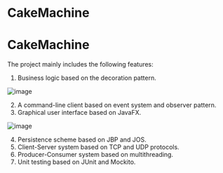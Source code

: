 # CakeMachine
# CakeMachine
The project mainly includes the following features:
1. Business logic based on the decoration pattern.

![image](https://github.com/zhang-weijie/CakeMachine/assets/60659396/52f30d42-35ca-4243-88cd-87106696fde1)

2. A command-line client based on event system and observer pattern.
3. Graphical user interface based on JavaFX.

![image](https://github.com/zhang-weijie/CakeMachine/assets/60659396/744bcbdd-9d40-48ec-b4da-a9d2fa24fe0f)

4. Persistence scheme based on JBP and JOS.
5. Client-Server system based on TCP and UDP protocols.
6. Producer-Consumer system based on multithreading.
7. Unit testing based on JUnit and Mockito.
